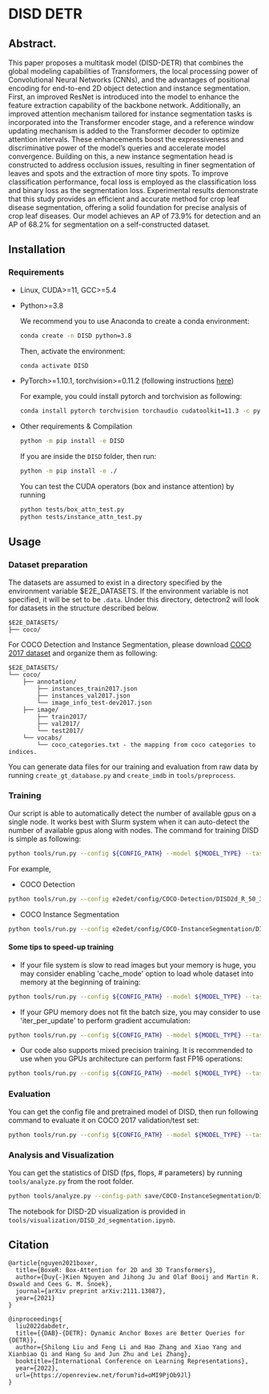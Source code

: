 # DISD DETR

## Abstract.
This paper proposes a multitask model (DISD-DETR) that combines the global modeling capabilities of Transformers, the local processing power of Convolutional Neural Networks (CNNs), and the advantages of positional encoding for end-to-end 2D object detection and instance segmentation. First, an improved ResNet is introduced into the model to enhance the feature extraction capability of the backbone network. Additionally, an improved attention mechanism tailored for instance segmentation tasks is incorporated into the Transformer encoder stage, and a reference window updating mechanism is added to the Transformer decoder to optimize attention intervals. These enhancements boost the expressiveness and discriminative power of the model’s queries and accelerate model convergence. Building on this, a new instance segmentation head is constructed to address occlusion issues, resulting in finer segmentation of leaves and spots and the extraction of more tiny spots. To improve classification performance, focal loss is employed as the classification loss and binary loss as the segmentation loss. Experimental results demonstrate that this study provides an efficient and accurate method for crop leaf disease segmentation, offering a solid foundation for precise analysis of crop leaf diseases. Our model achieves an AP of 73.9% for detection and an AP of 68.2% for segmentation on a self-constructed dataset.

## Installation

### Requirements

- Linux, CUDA>=11, GCC>=5.4
- Python>=3.8

  We recommend you to use Anaconda to create a conda environment:

  ```bash
  conda create -n DISD python=3.8
  ```

  Then, activate the environment:

  ```bash
  conda activate DISD
  ```

- PyTorch>=1.10.1, torchvision>=0.11.2 (following instructions [here](https://pytorch.org/))

  For example, you could install pytorch and torchvision as following:

  ```bash
  conda install pytorch torchvision torchaudio cudatoolkit=11.3 -c pytorch
  ```

- Other requirements & Compilation

  ```bash
  python -m pip install -e DISD
  ```
	
  If you are inside the ```DISD``` folder, then run:
  ```bash
  python -m pip install -e ./
  ```

  You can test the CUDA operators (box and instance attention) by running

  ```bash
  python tests/box_attn_test.py
  python tests/instance_attn_test.py
  ```

## Usage

### Dataset preparation

The datasets are assumed to exist in a directory specified by the environment variable $E2E_DATASETS.
If the environment variable is not specified, it will be set to be `.data`.
Under this directory, detectron2 will look for datasets in the structure described below.

```
$E2E_DATASETS/
├── coco/
```

For COCO Detection and Instance Segmentation, please download [COCO 2017 dataset](https://cocodataset.org/) and organize them as following:

```
$E2E_DATASETS/
└── coco/
	├── annotation/
		├── instances_train2017.json
		├── instances_val2017.json
		└── image_info_test-dev2017.json
	├── image/
		├── train2017/
		├── val2017/
		└── test2017/
	└── vocabs/
		└── coco_categories.txt - the mapping from coco categories to indices.
```
You can generate data files for our training and evaluation from raw data by running `create_gt_database.py` and `create_imdb` in `tools/preprocess`.

### Training

Our script is able to automatically detect the number of available gpus on a single node.
It works best with Slurm system when it can auto-detect the number of available gpus along with nodes.
The command for training DISD is simple as following:

```bash
python tools/run.py --config ${CONFIG_PATH} --model ${MODEL_TYPE} --task ${TASK_TYPE}
```

For example,

- COCO Detection

```bash
python tools/run.py --config e2edet/config/COCO-Detection/DISD2d_R_50_3x.yaml --model DISD2d --task detection
```

- COCO Instance Segmentation

```bash
python tools/run.py --config e2edet/config/COCO-InstanceSegmentation/DISD2d_R_50_3x.yaml --model DISD2d --task detection
```

#### Some tips to speed-up training

- If your file system is slow to read images but your memory is huge, you may consider enabling 'cache_mode' option to load whole dataset into memory at the beginning of training:

```bash
python tools/run.py --config ${CONFIG_PATH} --model ${MODEL_TYPE} --task ${TASK_TYPE} dataset_config.${TASK_TYPE}.cache_mode=True
```

- If your GPU memory does not fit the batch size, you may consider to use 'iter_per_update' to perform gradient accumulation:

```bash
python tools/run.py --config ${CONFIG_PATH} --model ${MODEL_TYPE} --task ${TASK_TYPE} training.iter_per_update=2
```

- Our code also supports mixed precision training. It is recommended to use when you GPUs architecture can perform fast FP16 operations:

```bash
python tools/run.py --config ${CONFIG_PATH} --model ${MODEL_TYPE} --task ${TASK_TYPE} training.use_fp16=(float16 or bfloat16)
```

### Evaluation

You can get the config file and pretrained model of DISD, then run following command to evaluate it on COCO 2017 validation/test set:

```bash
python tools/run.py --config ${CONFIG_PATH} --model ${MODEL_TYPE} --task ${TASK_TYPE} training.run_type=(val or test or val_test)
```

### Analysis and Visualization

You can get the statistics of DISD (fps, flops, \# parameters) by running `tools/analyze.py` from the root folder.

```bash
python tools/analyze.py --config-path save/COCO-InstanceSegmentation/DISD2d_R_50_3x.yaml --model-path save/COCO-InstanceSegmentation/DISD2d_final.pth --tasks speed flop parameter
```

The notebook for DISD-2D visualization is provided in `tools/visualization/DISD_2d_segmentation.ipynb`.

## Citation
```
@article{nguyen2021boxer,
  title={BoxeR: Box-Attention for 2D and 3D Transformers},
  author={Duy{-}Kien Nguyen and Jihong Ju and Olaf Booij and Martin R. Oswald and Cees G. M. Snoek},
  journal={arXiv preprint arXiv:2111.13087},
  year={2021}
}

@inproceedings{
  liu2022dabdetr,
  title={{DAB}-{DETR}: Dynamic Anchor Boxes are Better Queries for {DETR}},
  author={Shilong Liu and Feng Li and Hao Zhang and Xiao Yang and Xianbiao Qi and Hang Su and Jun Zhu and Lei Zhang},
  booktitle={International Conference on Learning Representations},
  year={2022},
  url={https://openreview.net/forum?id=oMI9PjOb9Jl}
}
```
